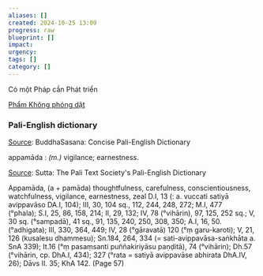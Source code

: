 ```yaml
---
aliases: []
created: 2024-10-25 13:09
progress: raw
blueprint: []
impact: 
urgency: 
tags: []
category: []
---
```

Có một Pháp cần Phát triển

[Phẩm Không phóng dật](https://suttacentral.net/dhp21-32/vi/phantuananh?lang=en&layout=plain&reference=none&notes=asterisk&highlight=false&script=latin)


### Pali-English dictionary

[Source](http://www.budsas.org/ebud/dict-pe/ "goto glossary/dictionary page"): BuddhaSasana: Concise Pali-English Dictionary

appamāda : _(m.)_ vigilance; earnestness.

[Source](http://dictionary.sutta.org/ "goto glossary/dictionary page"): Sutta: The Pali Text Society's Pali-English Dictionary

Appamāda, (a + pamāda) thoughtfulness, carefulness, conscientiousness, watchfulness, vigilance, earnestness, zeal D.I, 13 (: a. vuccati satiyā avippavāso DA.I, 104); III, 30, 104 sq., 112, 244, 248, 272; M.I, 477 (°phala); S.I, 25, 86, 158, 214; II, 29, 132; IV, 78 (°vihārin), 97, 125, 252 sq.; V, 30 sq. (°sampadā), 41 sq., 91, 135, 240, 250, 308, 350; A.I, 16, 50. (°adhigata); III, 330, 364, 449; IV, 28 (°gāravatā) 120 (°ṃ garu-karoti); V, 21, 126 (kusalesu dhammesu); Sn.184, 264, 334 (= sati-avippavāsa-saṅkhāta a. SnA 339); It.16 (°ṃ pasaṃsanti puññakiriyāsu paṇḍitā), 74 (°vihārin); Dh.57 (°vihārin, cp. DhA.I, 434); 327 (°rata = satiyā avippavāse abhirata DhA.IV, 26); Dāvs II. 35; KhA 142. (Page 57)